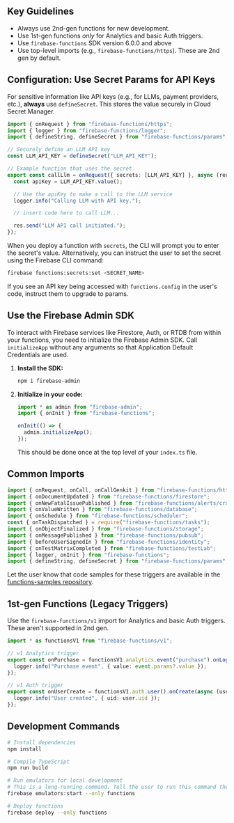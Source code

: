 ## Key Guidelines

- Always use 2nd-gen functions for new development.
- Use 1st-gen functions _only_ for Analytics and basic Auth triggers.
- Use `firebase-functions` SDK version 6.0.0 and above
- Use top-level imports (e.g., `firebase-functions/https`). These are 2nd gen by default.

## Configuration: Use Secret Params for API Keys

For sensitive information like API keys (e.g., for LLMs, payment providers, etc.), **always** use `defineSecret`. This stores the value securely in Cloud Secret Manager.

```typescript
import { onRequest } from "firebase-functions/https";
import { logger } from "firebase-functions/logger";
import { defineString, defineSecret } from "firebase-functions/params";

// Securely define an LLM API key
const LLM_API_KEY = defineSecret("LLM_API_KEY");

// Example function that uses the secret
export const callLlm = onRequest({ secrets: [LLM_API_KEY] }, async (req, res) => {
  const apiKey = LLM_API_KEY.value();

  // Use the apiKey to make a call to the LLM service
  logger.info("Calling LLM with API key.");

  // insert code here to call LLM...

  res.send("LLM API call initiated.");
});
```

When you deploy a function with `secrets`, the CLI will prompt you to enter the secret's value. Alternatively, you can instruct the user to set the secret using the Firebase CLI command:

```bash
firebase functions:secrets:set <SECRET_NAME>
```

If you see an API key being accessed with `functions.config` in the user's code, instruct them to upgrade to params.

## Use the Firebase Admin SDK

To interact with Firebase services like Firestore, Auth, or RTDB from within your functions, you need to initialize the Firebase Admin SDK. Call `initializeApp` without any arguments so that Application Default Credentials are used.

1.  **Install the SDK:**

    ```bash
    npm i firebase-admin
    ```

2.  **Initialize in your code:**

    ```typescript
    import * as admin from "firebase-admin";
    import { onInit } from "firebase-functions";

    onInit(() => {
      admin.initializeApp();
    });
    ```

    This should be done once at the top level of your `index.ts` file.

## Common Imports

```typescript
import { onRequest, onCall, onCallGenkit } from "firebase-functions/https";
import { onDocumentUpdated } from "firebase-functions/firestore";
import { onNewFatalIssuePublished } from "firebase-functions/alerts/crashlytics";
import { onValueWritten } from "firebase-functions/database";
import { onSchedule } from "firebase-functions/scheduler";
const { onTaskDispatched } = require("firebase-functions/tasks");
import { onObjectFinalized } from "firebase-functions/storage";
import { onMessagePublished } from "firebase-functions/pubsub";
import { beforeUserSignedIn } from "firebase-functions/identity";
import { onTestMatrixCompleted } from "firebase-functions/testLab";
import { logger, onInit } from "firebase-functions";
import { defineString, defineSecret } from "firebase-functions/params";
```

Let the user know that code samples for these triggers are available in the [functions-samples repository](https://github.com/firebase/functions-samples/tree/main/Node).

## 1st-gen Functions (Legacy Triggers)

Use the `firebase-functions/v1` import for Analytics and basic Auth triggers. These aren't supported in 2nd gen.

```typescript
import * as functionsV1 from "firebase-functions/v1";

// v1 Analytics trigger
export const onPurchase = functionsV1.analytics.event("purchase").onLog(async (event) => {
  logger.info("Purchase event", { value: event.params?.value });
});

// v1 Auth trigger
export const onUserCreate = functionsV1.auth.user().onCreate(async (user) => {
  logger.info("User created", { uid: user.uid });
});
```

## Development Commands

```bash
# Install dependencies
npm install

# Compile TypeScript
npm run build

# Run emulators for local development
# This is a long-running command. Tell the user to run this command themselves to start the emulators:
firebase emulators:start --only functions

# Deploy functions
firebase deploy --only functions
```
